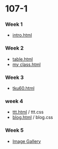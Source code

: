 # 107-1

### Week 1
* [intro.html](https://andy0979.github.io/107-1/week01/intor.html)

### Week 2
* [table.html](https://andy0979.github.io/107-1/w02/table.html)
* [my class.html](https://andy0979.github.io/107-1/w02/My%20Class.html)

### Week 3
* [tku60.html](https://andy0979.github.io/107-1/w03/tku60.html)

### week 4
* [ttt.html](https://andy0979.github.io/107-1/w03/div.html) / ttt.css
* [blog.html](https://andy0979.github.io/107-1/w04/blog%281%29.html) / blog.css

### Week 5
* [Image Gallery](https://andy0979.github.io/107-1/w05/imagegallery.html)
<!--stackedit_data:
eyJoaXN0b3J5IjpbOTY5MjA1MjU1LC00MjEwMTgwNTcsLTQ2Nj
M3MTA3Miw5NzE3OTk4MzRdfQ==
-->